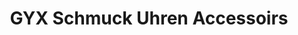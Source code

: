 ---
title: "GYX Schmuck Uhren Accessoirs"
url: /buchs-ag/gyx-schmuck-uhren-accessoirs/
shop: Schmuck
---
